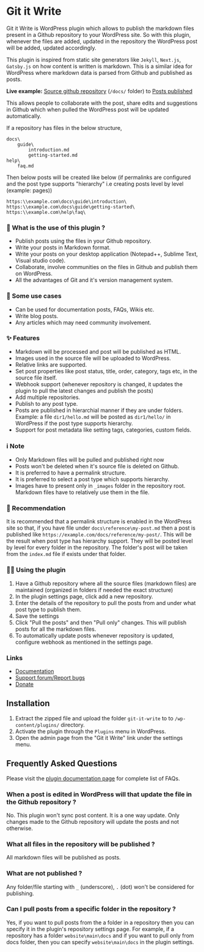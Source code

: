 # Git it Write

Git it Write is WordPress plugin which allows to publish the markdown files present in a Github repository to your WordPress site. So with this plugin, whenever the files are added, updated in the repository the WordPress post will be added, updated accordingly.

This plugin is inspired from static site generators like `Jekyll`, `Next.js`, `Gatsby.js` on how content is written is markdown. This is a similar idea for WordPress where markdown data is parsed from Github and published as posts.

**Live example:** [Source github repository](https://github.com/vaakash/aakash-web) (`/docs/` folder) to [Posts published](https://www.aakashweb.com/docs/)

This allows people to collaborate with the post, share edits and suggestions in Github which when pulled the WordPress post will be updated automatically.

If a repository has files in the below structure,

    docs\
        guide\
            introduction.md
            getting-started.md
    help\
        faq.md

Then below posts will be created like below (if permalinks are configured and the post type supports "hierarchy" i.e creating posts level by level (example: pages))


    https:\\example.com\docs\guide\introduction\
    https:\\example.com\docs\guide\getting-started\
    https:\\example.com\help\faq\

### 🎲 What is the use of this plugin ?

* Publish posts using the files in your Github repository.
* Write your posts in Markdown format.
* Write your posts on your desktop application (Notepad++, Sublime Text, Visual studio code).
* Collaborate, involve communities on the files in Github and publish them on WordPress.
* All the advantages of Git and it's version management system.

### 🚀 Some use cases

* Can be used for documentation posts, FAQs, Wikis etc.
* Write blog posts.
* Any articles which may need community involvement.

### ✨ Features

* Markdown will be processed and post will be published as HTML.
* Images used in the source file will be uploaded to WordPress.
* Relative links are supported.
* Set post properties like post status, title, order, category, tags etc, in the source file itself.
* Webhook support (whenever repository is changed, it updates the plugin to pull the latest changes and publish the posts)
* Add multiple repositories.
* Publish to any post type.
* Posts are published in hierarchial manner if they are under folders. Example: a file `dir1/hello.md` will be posted as `dir1/hello/` in WordPress if the post type supports hierarchy.
* Support for post metadata like setting tags, categories, custom fields.

### ℹ Note

* Only Markdown files will be pulled and published right now
* Posts won't be deleted when it's source file is deleted on Github.
* It is preferred to have a permalink structure.
* It is preferred to select a post type which supports hierarchy.
* Images have to present only in `_images` folder in the repository root. Markdown files have to relatively use them in the file.

### 🥗 Recommendation

It is recommended that a permalink structure is enabled in the WordPress site so that, if you have file under `docs\reference\my-post.md` then a post is published like `https://example.com/docs/reference/my-post/`. This will be the result when post type has hierarchy support. They will be posted level by level for every folder in the repository. The folder's post will be taken from the `index.md` file if exists under that folder.

### 🏃‍♂️ Using the plugin

1. Have a Github repository where all the source files (markdown files) are maintained (organized in folders if needed the exact structure)
1. In the plugin settings page, click add a new repository.
1. Enter the details of the repository to pull the posts from and under what post type to publish them.
1. Save the settings
1. Click "Pull the posts" and then "Pull only" changes. This will publish posts for all the markdown files.
1. To automatically update posts whenever repository is updated, configure webhook as mentioned in the settings page.

### Links

* [Documentation](https://www.aakashweb.com/docs/git-it-write/)
* [Support forum/Report bugs](https://www.aakashweb.com/forum/)
* [Donate](https://www.paypal.me/vaakash/)


## Installation

1. Extract the zipped file and upload the folder `git-it-write` to to `/wp-content/plugins/` directory.
1. Activate the plugin through the `Plugins` menu in WordPress.
1. Open the admin page from the "Git it Write" link under the settings menu.



## Frequently Asked Questions

Please visit the [plugin documentation page](https://www.aakashweb.com/docs/git-it-write/) for complete list of FAQs.

### When a post is edited in WordPress will that update the file in the Github repository ?

No. This plugin won't sync post content. It is a one way update. Only changes made to the Github repository will update the posts and not otherwise.

### What all files in the repository will be published ?

All markdown files will be published as posts.

### What are not published ?

Any folder/file starting with `_` (underscore), `.` (dot) won't be considered for publishing.

### Can I pull posts from a specific folder in the repository ?

Yes, if you want to pull posts from the a folder in a repository then you can specify it in the plugin's repository settings page. For example, if a repository has a folder `website\main\docs` and if you want to pull only from docs folder, then you can specify `website\main\docs` in the plugin settings.

